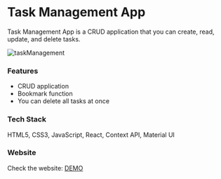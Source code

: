 # Task Management App

Task Management App is a CRUD application that you can create, read, update, and delete tasks.

![taskManagement](https://user-images.githubusercontent.com/74994409/137361272-cabfa058-e6fe-48cc-8cbf-4abf14af7bf9.gif)

### Features

- CRUD application
- Bookmark function
- You can delete all tasks at once

### Tech Stack

HTML5, CSS3, JavaScript, React, Context API, Material UI

### Website

Check the website: [DEMO](https://task-management-phi.vercel.app/)
